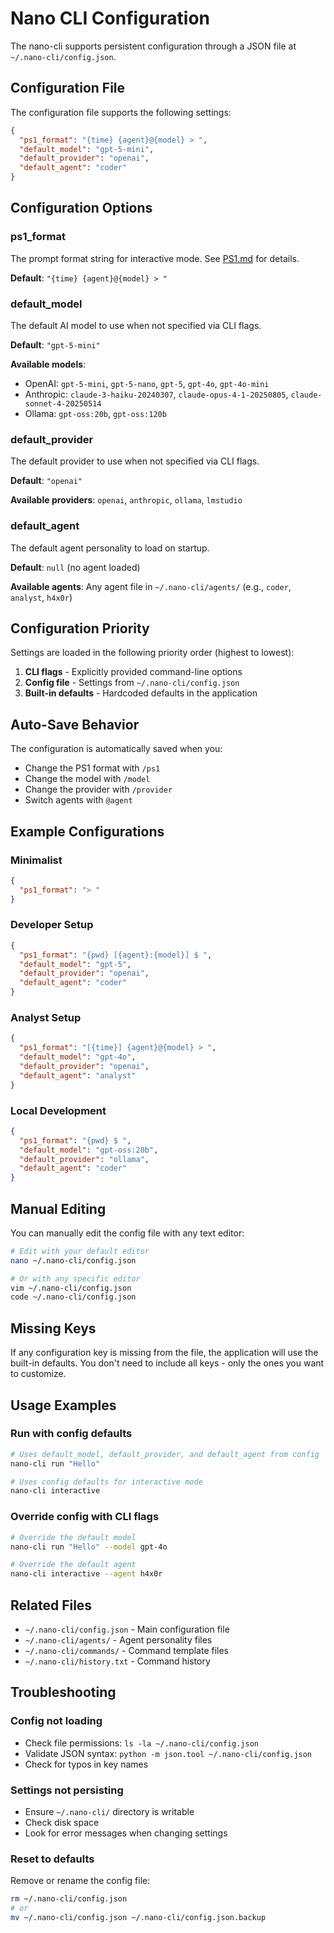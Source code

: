 # Nano CLI Configuration

The nano-cli supports persistent configuration through a JSON file at `~/.nano-cli/config.json`.

## Configuration File

The configuration file supports the following settings:

```json
{
  "ps1_format": "{time} {agent}@{model} > ",
  "default_model": "gpt-5-mini",
  "default_provider": "openai",
  "default_agent": "coder"
}
```

## Configuration Options

### ps1_format
The prompt format string for interactive mode. See [PS1.md](PS1.md) for details.

**Default**: `"{time} {agent}@{model} > "`

### default_model
The default AI model to use when not specified via CLI flags.

**Default**: `"gpt-5-mini"`

**Available models**: 
- OpenAI: `gpt-5-mini`, `gpt-5-nano`, `gpt-5`, `gpt-4o`, `gpt-4o-mini`
- Anthropic: `claude-3-haiku-20240307`, `claude-opus-4-1-20250805`, `claude-sonnet-4-20250514`
- Ollama: `gpt-oss:20b`, `gpt-oss:120b`

### default_provider
The default provider to use when not specified via CLI flags.

**Default**: `"openai"`

**Available providers**: `openai`, `anthropic`, `ollama`, `lmstudio`

### default_agent
The default agent personality to load on startup.

**Default**: `null` (no agent loaded)

**Available agents**: Any agent file in `~/.nano-cli/agents/` (e.g., `coder`, `analyst`, `h4x0r`)

## Configuration Priority

Settings are loaded in the following priority order (highest to lowest):

1. **CLI flags** - Explicitly provided command-line options
2. **Config file** - Settings from `~/.nano-cli/config.json`  
3. **Built-in defaults** - Hardcoded defaults in the application

## Auto-Save Behavior

The configuration is automatically saved when you:
- Change the PS1 format with `/ps1`
- Change the model with `/model`
- Change the provider with `/provider`
- Switch agents with `@agent`

## Example Configurations

### Minimalist
```json
{
  "ps1_format": "> "
}
```

### Developer Setup
```json
{
  "ps1_format": "{pwd} [{agent}:{model}] $ ",
  "default_model": "gpt-5",
  "default_provider": "openai",
  "default_agent": "coder"
}
```

### Analyst Setup
```json
{
  "ps1_format": "[{time}] {agent}@{model} > ",
  "default_model": "gpt-4o",
  "default_provider": "openai",
  "default_agent": "analyst"
}
```

### Local Development
```json
{
  "ps1_format": "{pwd} $ ",
  "default_model": "gpt-oss:20b",
  "default_provider": "ollama",
  "default_agent": "coder"
}
```

## Manual Editing

You can manually edit the config file with any text editor:

```bash
# Edit with your default editor
nano ~/.nano-cli/config.json

# Or with any specific editor
vim ~/.nano-cli/config.json
code ~/.nano-cli/config.json
```

## Missing Keys

If any configuration key is missing from the file, the application will use the built-in defaults. You don't need to include all keys - only the ones you want to customize.

## Usage Examples

### Run with config defaults
```bash
# Uses default_model, default_provider, and default_agent from config
nano-cli run "Hello"

# Uses config defaults for interactive mode
nano-cli interactive
```

### Override config with CLI flags
```bash
# Override the default model
nano-cli run "Hello" --model gpt-4o

# Override the default agent
nano-cli interactive --agent h4x0r
```

## Related Files

- `~/.nano-cli/config.json` - Main configuration file
- `~/.nano-cli/agents/` - Agent personality files
- `~/.nano-cli/commands/` - Command template files
- `~/.nano-cli/history.txt` - Command history

## Troubleshooting

### Config not loading
- Check file permissions: `ls -la ~/.nano-cli/config.json`
- Validate JSON syntax: `python -m json.tool ~/.nano-cli/config.json`
- Check for typos in key names

### Settings not persisting
- Ensure `~/.nano-cli/` directory is writable
- Check disk space
- Look for error messages when changing settings

### Reset to defaults
Remove or rename the config file:
```bash
rm ~/.nano-cli/config.json
# or
mv ~/.nano-cli/config.json ~/.nano-cli/config.json.backup
```